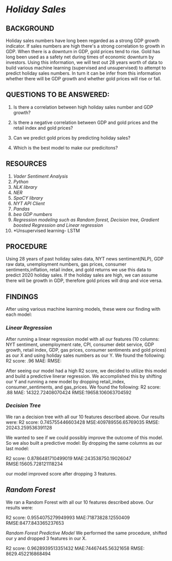 # *Holiday Sales*



## BACKGROUND

Holiday sales numbers have long been regarded as a strong GDP growth indicator. If sales numbers are high there's a strong correlation to growth in GDP. When there is a downturn in GDP, gold prices tend to rise. Gold has long been used as a safety net during times of economic downturn by investors.
Using this information, we will test out 28 years worth of data to build various machine learning (supervised and unsupervised) to attempt to predict holiday sales numbers. In turn it can be infer from this information whether there will be GDP growth and whether gold prices will rise or fall.

## QUESTIONS TO BE ANSWERED:

1. Is there a correlation between high holiday sales number and GDP growth?

2. Is there a negative correlation between GDP and gold prices and the retail index and gold prices?

3. Can we predict gold prices by predicting holiday sales?

4. Which is the best model to make our predicitons?

## RESOURCES

1. *Vader Sentiment Analysis*
2. *Python*
3. *NLK library*
4. *NER*
5. *SpaCY library*
6. *NYT API Client*
7. *Pandas*
8. *bea GDP numbers*
9. *Regression modeling such as Random forest, Decision tree, Gradient boosted Regression and Linear regression*
10. *Unsupervised learning- LSTM


## PROCEDURE

Using 28 years of past holiday sales data, NYT news sentiment(NLP), GDP raw data, unemployment numbers, gas prices, consumer sentiments,inflation, retail index, and gold returns we use this data to predict 2020 holiday sales. If the holiday sales are high, we can assume there will be growth in GDP, therefore gold prices will drop and vice versa.


## FINDINGS

After using various machine learning models, these were our finding with each model:

### *Linear Regression*

After running a linear regression model with all our features (10 columns: NYT sentiment, unemployment rate, CPI, consumer debt service, GDP growth, retail index, GDP, gas prices, consumer sentiments and gold prices) as our X and using holiday sales numbers as our Y. We found the following:
R2 score: .96
MAE:
RMSE:

After seeing our model had a high R2 score, we decided to utilize this model and build a predictive linerar regression. We accomplished this by shifting our Y and running a new model by dropping retail_index, consumer_sentiments, and gas_prices. We found the following:
R2 score: .88
MAE: 14322.72408070424
RMSE:19658.106063704592

### *Decision Tree*

We ran a decision tree with all our 10 features described above. Our results were:
R2 score: 0.745755446603428
MSE:409789556.65769035
RMSE: 20243.259536391128

We wanted to see if we could possibly improve the outcome of this model. So we also built a predictive model: By dropping the same columns as our last model:

R2 score: 0.8786481710499019
MAE:243538750.19026047
RMSE:15605.728121118234

our model improved score after dropping 3 features.

## *Random Forest*

We ran a Random Forest with all our 10 features described above. Our results were:

R2 score: 0.9554075279949993
MAE:71873828.12550409
RMSE:8477.843365237653

*Random Forest Predictive Model*
 We performed the same procedure, shifted our y and dropped 3 features in our X.
 
R2 score: 0.9628939513351432
MAE:74467445.56321658
RMSE: 8629.452216868494
 
